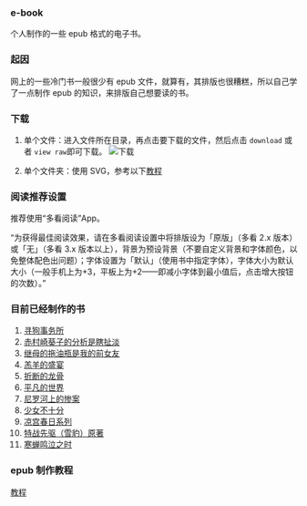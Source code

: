 ### e-book

个人制作的一些 epub 格式的电子书。

### 起因

网上的一些冷门书一般很少有 epub 文件，就算有，其排版也很糟糕，所以自己学了一点制作 epub 的知识，来排版自己想要读的书。

### 下载

1. 单个文件：进入文件所在目录，再点击要下载的文件，然后点击 `download` 或者 `view raw`即可下载。
   ![下载](http://image.jinl1874.xyz/img/v2-350b51eef727692bf173421a619a871e.png)

2. 单个文件夹：使用 SVG，参考以下[教程](https://www.zhihu.com/question/25369412/answer/30579415)

### 阅读推荐设置

推荐使用“多看阅读”App。

“为获得最佳阅读效果，请在多看阅读设置中将排版设为「原版」（多看 2.x 版本）或「无」（多看 3.x 版本以上），背景为预设背景（不要自定义背景和字体颜色，以免整体配色出问题）；字体设置为「默认」（使用书中指定字体），字体大小为默认大小（一般手机上为+3，平板上为+2——即减小字体到最小值后，点击增大按钮的次数）。”

### 目前已经制作的书

1. [寻狗事务所](https://github.com/jinl1874/e-book/tree/master/%E6%8E%A8%E7%90%86%E5%B0%8F%E8%AF%B4/%E5%AF%BB%E7%8B%97%E4%BA%8B%E5%8A%A1%E6%89%80)
2. [赤村崎葵子的分析是瞎扯淡](https://github.com/jinl1874/e-book/tree/master/%E8%BD%BB%E5%B0%8F%E8%AF%B4/%E8%B5%A4%E6%9D%91%E5%B4%8E%E8%91%B5%E5%AD%90%E7%9A%84%E5%88%86%E6%9E%90%E6%98%AF%E7%9E%8E%E6%89%AF%E6%B7%A1)
3. [继母的拖油瓶是我的前女友](https://github.com/jinl1874/e-book/tree/master/%E8%BD%BB%E5%B0%8F%E8%AF%B4/%E7%BB%A7%E6%AF%8D%E7%9A%84%E6%8B%96%E6%B2%B9%E7%93%B6%E6%98%AF%E6%88%91%E7%9A%84%E5%89%8D%E5%A5%B3%E5%8F%8B)
4. [羔羊的盛宴](https://github.com/jinl1874/e-book/tree/master/%E6%8E%A8%E7%90%86%E5%B0%8F%E8%AF%B4/%E7%BE%94%E7%BE%8A%E7%9A%84%E7%9B%9B%E5%AE%B4)
5. [折断的龙骨](https://github.com/jinl1874/e-book/tree/master/%E6%8E%A8%E7%90%86%E5%B0%8F%E8%AF%B4/%E6%8A%98%E6%96%AD%E7%9A%84%E9%BE%99%E9%AA%A8)
6. [平凡的世界](https://github.com/jinl1874/e-book/tree/master/%E5%BD%93%E4%BB%A3%E5%B0%8F%E8%AF%B4/%E5%B9%B3%E5%87%A1%E7%9A%84%E4%B8%96%E7%95%8C)
7. [尼罗河上的惨案](https://github.com/jinl1874/e-book/tree/master/%E6%8E%A8%E7%90%86%E5%B0%8F%E8%AF%B4/%E5%B0%BC%E7%BD%97%E6%B2%B3%E4%B8%8A%E7%9A%84%E6%83%A8%E6%A1%88)
8. [少女不十分](https://github.com/jinl1874/e-book/tree/master/%E8%BD%BB%E5%B0%8F%E8%AF%B4/%E5%B0%91%E5%A5%B3%E4%B8%8D%E5%8D%81%E5%88%86)
9. [凉宫春日系列](https://github.com/jinl1874/e-book/tree/master/%E8%BD%BB%E5%B0%8F%E8%AF%B4/%E5%87%89%E5%AE%AB%E6%98%A5%E6%97%A5%E7%B3%BB%E5%88%97)
10. [特战先驱（雪豹）原著](https://github.com/jinl1874/e-book/tree/master/%E5%BD%93%E4%BB%A3%E5%B0%8F%E8%AF%B4/%E7%89%B9%E6%88%98%E5%85%88%E9%A9%B1%EF%BC%88%E9%9B%AA%E8%B1%B9%E5%8E%9F%E8%91%97%EF%BC%89)
11. [寒蝉鸣泣之时](https://github.com/jinl1874/e-book/tree/master/%E8%BD%BB%E5%B0%8F%E8%AF%B4/%E5%AF%92%E8%9D%89%E9%B8%A3%E6%B3%A3%E4%B9%8B%E6%97%B6)

### epub 制作教程

[教程](https://jinl1874.xyz/2020/07/08/%E4%BD%BF%E7%94%A8%E5%A4%9A%E7%9C%8B%E7%9A%84Dobby%E5%88%B6%E4%BD%9C%E7%B2%BE%E7%BE%8E%E6%8E%92%E7%89%88%E7%9A%84epub%E7%94%B5%E5%AD%90%E4%B9%A6/)

